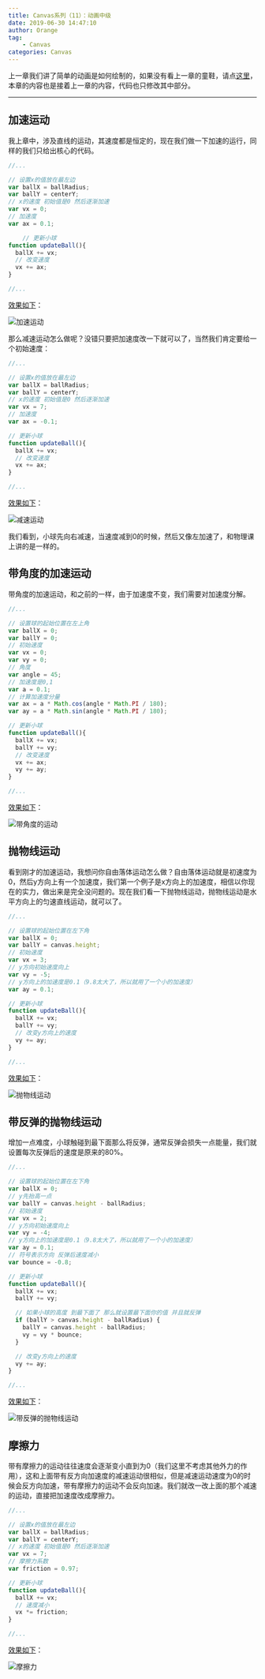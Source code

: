 ```yaml
---
title: Canvas系列（11）：动画中级
date: 2019-06-30 14:47:10
author: Orange
tag:
	- Canvas
categories: Canvas
---
```


上一章我们讲了简单的动画是如何绘制的，如果没有看上一章的童鞋，请点[这里](/2019/06/30/Canvas系列（10）：动画初级/#more)，本章的内容也是接着上一章的内容，代码也只修改其中部分。

----

## 加速运动 ##

我上章中，涉及直线的运动，其速度都是恒定的，现在我们做一下加速的运行，同样的我们只给出核心的代码。

```JavaScript
//...

// 设置x的值放在最左边
var ballX = ballRadius;
var ballY = centerY;
// x的速度 初始值是0 然后逐渐加速
var vx = 0;
// 加速度
var ax = 0.1;

    // 更新小球
function updateBall(){
  ballX += vx;
  // 改变速度
  vx += ax;
}

//...
```

[效果如下](https://canvas-demo.kai666666.com/11/01.html)：

![加速运动](1.gif)

那么减速运动怎么做呢？没错只要把加速度改一下就可以了，当然我们肯定要给一个初始速度：

```JavaScript
//...

// 设置x的值放在最左边
var ballX = ballRadius;
var ballY = centerY;
// x的速度 初始值是0 然后逐渐加速
var vx = 7;
// 加速度
var ax = -0.1;

// 更新小球
function updateBall(){
  ballX += vx;
  // 改变速度
  vx += ax;
}

//...
```

[效果如下](https://canvas-demo.kai666666.com/11/02.html)：

![减速运动](2.gif)

我们看到，小球先向右减速，当速度减到0的时候，然后又像左加速了，和物理课上讲的是一样的。

## 带角度的加速运动 ##

带角度的加速运动，和之前的一样，由于加速度不变，我们需要对加速度分解。

```JavaScript
//...

// 设置球的起始位置在左上角
var ballX = 0;
var ballY = 0;
// 初始速度
var vx = 0;
var vy = 0;
// 角度
var angle = 45;
// 加速度是0,1
var a = 0.1;
// 计算加速度分量
var ax = a * Math.cos(angle * Math.PI / 180);
var ay = a * Math.sin(angle * Math.PI / 180);

// 更新小球
function updateBall(){
  ballX += vx;
  ballY += vy;
  // 改变速度
  vx += ax;
  vy += ay;
}

//...
```

[效果如下](https://canvas-demo.kai666666.com/11/03.html)：

![带角度的运动](3.gif)

## 抛物线运动 ##

看到刚才的加速运动，我想问你自由落体运动怎么做？自由落体运动就是初速度为0，然后y方向上有一个加速度，我们第一个例子是x方向上的加速度，相信以你现在的实力，做出来是完全没问题的。现在我们看一下抛物线运动，抛物线运动是水平方向上的匀速直线运动，就可以了。

```JavaScript
//...

// 设置球的起始位置在左下角
var ballX = 0;
var ballY = canvas.height;
// 初始速度
var vx = 3;
// y方向初始速度向上
var vy = -5;
// y方向上的加速度是0.1（9.8太大了，所以就用了一个小的加速度）
var ay = 0.1;

// 更新小球
function updateBall(){
  ballX += vx;
  ballY += vy;
  // 改变y方向上的速度
  vy += ay;
}

//...
```

[效果如下](https://canvas-demo.kai666666.com/11/04.html)：

![抛物线运动](4.gif)

## 带反弹的抛物线运动 ##

增加一点难度，小球触碰到最下面那么将反弹，通常反弹会损失一点能量，我们就设置每次反弹后的速度是原来的80%。

```JavaScript
//...

// 设置球的起始位置在左下角
var ballX = 0;
// y先抬高一点
var ballY = canvas.height - ballRadius;
// 初始速度
var vx = 2;
// y方向初始速度向上
var vy = -4;
// y方向上的加速度是0.1（9.8太大了，所以就用了一个小的加速度）
var ay = 0.1;
// 符号表示方向 反弹后速度减小
var bounce = -0.8;

// 更新小球
function updateBall(){
  ballX += vx;
  ballY += vy;

  // 如果小球的高度 到最下面了 那么就设置最下面你的值 并且就反弹
  if (ballY > canvas.height - ballRadius) {
    ballY = canvas.height - ballRadius;
    vy = vy * bounce;
  }

  // 改变y方向上的速度
  vy += ay;
}

//...
```

[效果如下](https://canvas-demo.kai666666.com/11/05.html)：

![带反弹的抛物线运动](5.gif)

## 摩擦力 ##

带有摩擦力的运动往往速度会逐渐变小直到为0（我们这里不考虑其他外力的作用），这和上面带有反方向加速度的减速运动很相似，但是减速运动速度为0的时候会反方向加速，带有摩擦力的运动不会反向加速。我们就改一改上面的那个减速的运动，直接把加速度改成摩擦力。

```JavaScript
//...

// 设置x的值放在最左边
var ballX = ballRadius;
var ballY = centerY;
// x的速度 初始值是0 然后逐渐加速
var vx = 7;
// 摩擦力系数
var friction = 0.97;

// 更新小球
function updateBall(){
  ballX += vx;
  // 速度减小
  vx *= friction;
}

//...
```

[效果如下](https://canvas-demo.kai666666.com/11/06.html)：

![摩擦力](6.gif)

